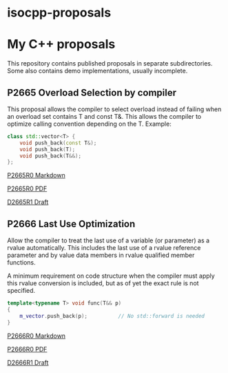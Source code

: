 # isocpp-proposals

# My C++ proposals

This repository contains published proposals in separate subdirectories. Some also contains demo implementations, usually
incomplete.

## P2665 Overload Selection by compiler

This proposal allows the compiler to select overload instead of failing when an overload set contains T and const T&. This
allows the compiler to optimize calling convention depending on the T. Example:

```C++
class std::vector<T> {
    void push_back(const T&);
    void push_back(T);
    void push_back(T&&);
};
```

[P2665R0 Markdown](P2665-OverloadSelection/Published/P2665R0.md)

[P2665R0 PDF](P2665-OverloadSelection/Published/P2665R0.pdf)

[D2665R1 Draft](P2665-OverloadSelection/D2665R1.md)

## P2666 Last Use Optimization

Allow the compiler to treat the last use of a variable (or parameter) as a rvalue automatically. This includes the last use of a rvalue reference parameter and by value data members in rvalue qualified member functions.

A minimum requirement on code structure when the compiler must apply this rvalue conversion is included, but as of yet the exact rule is not specified.

```C++
template<typename T> void func(T&& p)
{
	m_vector.push_back(p);			// No std::forward is needed
}
```

[P2666R0 Markdown](P2666-LastUseOptimization/Published/P2666R0.md)

[P2666R0 PDF](P2666-LastUseOptimization/Published/P2666R0.pdf)

[D2666R1 Draft](P2666-LastUseOptimization/D2666R1.md)

## 
